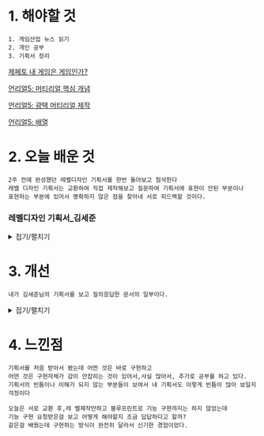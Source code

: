 # 1. 해야할 것
```
1. 게임산업 뉴스 읽기
2. 개인 공부
3. 기획서 정리
```
[제페토 내 게임은 게임인가?](https://www.gamemeca.com/view.php?gid=1686336)

[언리얼5: 머티리얼 핵심 개념](https://dev.epicgames.com/community/learning/courses/7wR/unreal-engine-53ee42/GbLZ/unreal-engine-1)

[언리얼5: 광택 머티리얼 제작](https://docs.unrealengine.com/4.27/ko/RenderingAndGraphics/Materials/HowTo/ShinyMaterials/)

[언리얼5: 배열](https://docs.unrealengine.com/4.27/ko/ProgrammingAndScripting/Blueprints/UserGuide/Arrays/)

# 2. 오늘 배운 것
```
2주 전에 완성했던 레벨디자인 기획서를 한번 돌아보고 첨삭한다
레벨 디자인 기획서는 교환하여 직접 제작해보고 질문하여 기획서에 표현이 안된 부분이나
표현하는 부분에 있어서 명확하지 않은 점을 찾아내 서로 피드백할 것이다.
```

### 레벨디자인 기획서_김세준
<details>
<summary>접기/펼치기</summary>

![image](https://github.com/JM94Ent/TIL-WIL/assets/143363550/cc4e9baa-53a6-467c-89d2-ea445b80ff6c)

![image](https://github.com/JM94Ent/TIL-WIL/assets/143363550/911af815-7ed5-4d83-8a1a-1f55bcd46941)

![image](https://github.com/JM94Ent/TIL-WIL/assets/143363550/363dca47-dbc4-4921-b200-5f97e5c97b7d)

</details>



# 3. 개선
```
내가 김세준님의 기획서를 보고 질의응답한 문서의 일부이다.
```
<details>
<summary>접기/펼치기</summary>

![image](https://github.com/JM94Ent/TIL-WIL/assets/143363550/26884a96-a9e5-4146-9a35-a05126c74c1a)

</details>

# 4. 느낀점
```
기획서를 처음 받아서 봤는데 어떤 것은 바로 구현하고
어떤 것은 구현자체가 감이 안잡히는 것이 있어서,사실 많아서, 추가로 공부를 하고 있다.
기획서의 빈틈이나 이해가 되지 않는 부분들이 보여서 내 기획서도 이렇게 빈틈이 많아 보일지 걱정이다

오늘은 서로 교환 후,레 벨제작만하고 블루프린트로 기능 구현까지는 하지 않았는데
기능 구현 요청받은걸 보고 어떻게 해야할지 조금 답답하다고 할까?
같은걸 배웠는데 구현하는 방식이 완전히 달라서 신기한 경험이었다.
```


